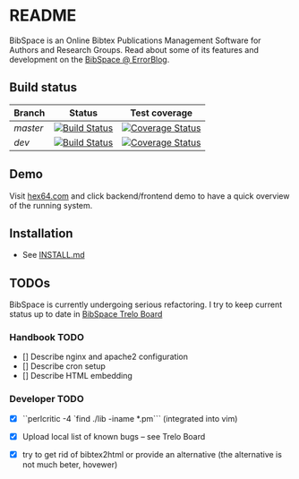 # README #

BibSpace is an Online Bibtex Publications Management Software for Authors and Research Groups. Read about some of its features and development on the [BibSpace @ ErrorBlog](https://blog.hex64.com/tag/bibspace/).

## Build status ##

Branch | Status | Test coverage
--- | --- | ---
*master* | [![Build Status](https://travis-ci.org/vikin91/BibSpace.svg?branch=master)](https://travis-ci.org/vikin91/BibSpace) | [![Coverage Status](https://coveralls.io/repos/github/vikin91/BibSpace/badge.svg?branch=master)](https://coveralls.io/github/vikin91/BibSpace?branch=master)
*dev* | [![Build Status](https://travis-ci.org/vikin91/BibSpace.svg?branch=dev)](https://travis-ci.org/vikin91/BibSpace) | [![Coverage Status](https://coveralls.io/repos/github/vikin91/BibSpace/badge.svg?branch=dev)](https://coveralls.io/github/vikin91/BibSpace?branch=dev)

## Demo ##

Visit [hex64.com](http://www.hex64.com/) and click backend/frontend demo to have a quick overview of the running system. 

## Installation ##
* See [INSTALL.md](INSTALL.md)


## TODOs ##
BibSpace is currently undergoing serious refactoring. I try to keep current status up to date in [BibSpace Trelo Board](https://trello.com/b/yQ2VPiQ3/bibspace)

### Handbook TODO ###
- [] Describe nginx and apache2 configuration
- [] Describe cron setup
- [] Describe HTML embedding

### Developer TODO ###
- [x] ``perlcritic -4 `find ./lib -iname *.pm``` (integrated into vim)
- [x] Upload local list of known bugs – see Trelo Board
- [x] try to get rid of bibtex2html or provide an alternative (the alternative is not much beter, hovewer)


